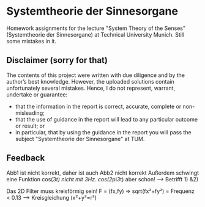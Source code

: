 # Systemtheorie der Sinnesorgane
Homework assignments for the lecture "System Theory of the Senses" (Systemtheorie der Sinnesorgane) at Technical University Munich.
Still some mistakes in it.

## Disclaimer (sorry for that)
The contents of this project were written with due diligence and by the author’s best knowledge.  However, the uploaded solutions contain unfortunately several mistakes.
Hence, I do not represent, warrant, undertake or guarantee:
- that the information in the report is correct, accurate, complete or non-misleading;
- that the use of guidance in the report will lead to any particular outcome or result; or
- in particular, that by using the guidance in the report you will pass the subject "Systemtheorie der Sinnesorgane" at TUM.


## Feedback 	

Abb1 ist nicht korrekt, daher ist auch Abb2 nicht korrekt
Außerdem schwingt eine Funktion cos(3*t) nicht mit 3Hz. cos(2*pi*3*t) aber schon!
--> Betrifft 1) &2)

Das 2D Filter muss kreisförmig sein!
F = (fx,fy) => sqrt(fx²+fy²) = Frequenz < 0.13 --> Kreisgleichung (x²+y²=r²)
